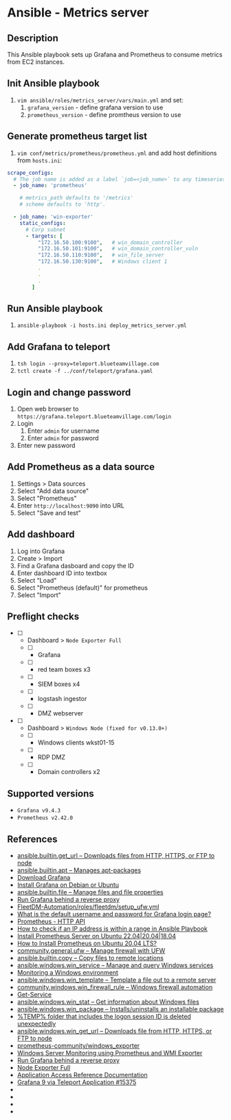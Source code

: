 # Ansible - Metrics server
## Description
This Ansible playbook sets up Grafana and Prometheus to consume metrics from EC2 instances.

## Init Ansible playbook
1. `vim ansible/roles/metrics_server/vars/main.yml` and set:
    1. `grafana_version` - define grafana version to use
    1. `prometheus_version` - define promtheus version to use

## Generate prometheus target list
1. `vim conf/metrics/prometheus/prometheus.yml` and add host definitions from `hosts.ini`:
```yaml
scrape_configs:
  # The job name is added as a label `job=<job_name>` to any timeseries scraped from this config.
  - job_name: 'prometheus'

    # metrics_path defaults to '/metrics'
    # scheme defaults to 'http'.

  - job_name: 'win-exporter'
    static_configs:
      # Corp subnet
      - targets: [
          "172.16.50.100:9100",   # win_domain_controller
          "172.16.50.101:9100",   # win_domain_controller_vuln
          "172.16.50.110:9100",   # win_file_server
          "172.16.50.130:9100",   # Windows client 1
          .
          .
          .
        ]
```

## Run Ansible playbook
1. `ansible-playbook -i hosts.ini deploy_metrics_server.yml`

## Add Grafana to teleport
1. `tsh login --proxy=teleport.blueteamvillage.com`
1. `tctl create -f ../conf/teleport/grafana.yaml`

## Login and change password
1. Open web browser to `https://grafana.teleport.blueteamvillage.com/login`
1. Login
    1. Enter `admin` for username
    1. Enter `admin` for password
1. Enter new password

## Add Prometheus as a data source
1. Settings > Data sources
1. Select "Add data source"
1. Select "Prometheus"
1. Enter `http://localhost:9090` into  URL
1. Select "Save and test"

## Add dashboard
1. Log into Grafana
1. Create > Import
1. Find a Grafana dasboard and copy the ID
1. Enter dashboard ID into textbox
1. Select "Load"
1. Select "Prometheus (default)" for prometheus
1. Select "Import"

## Preflight checks
- [ ] - Dashboard > `Node Exporter Full`
  - [ ] - Grafana
  - [ ] - red team boxes x3
  - [ ] - SIEM boxes x4
  - [ ] - logstash ingestor
  - [ ] - DMZ webserver
- [ ] - Dashboard > `Windows Node (fixed for v0.13.0+)`
  - [ ] - Windows clients wkst01-15
  - [ ] - RDP DMZ
  - [ ] - Domain controllers x2

## Supported versions
* `Grafana v9.4.3`
* `Prometheus v2.42.0`

## References
* [ansible.builtin.get_url – Downloads files from HTTP, HTTPS, or FTP to node](https://docs.ansible.com/ansible/latest/collections/ansible/builtin/get_url_module.html)
* [ansible.builtin.apt – Manages apt-packages](https://docs.ansible.com/ansible/latest/collections/ansible/builtin/apt_module.html)
* [Download Grafana](https://grafana.com/grafana/download?edition=oss)
* [Install Grafana on Debian or Ubuntu](https://grafana.com/docs/grafana/latest/installation/debian/)
* [ansible.builtin.file – Manage files and file properties](https://docs.ansible.com/ansible/latest/collections/ansible/builtin/file_module.html)
* [Run Grafana behind a reverse proxy](https://grafana.com/tutorials/run-grafana-behind-a-proxy/)
* [FleetDM-Automation/roles/fleetdm/setup_ufw.yml](https://github.com/CptOfEvilMinions/FleetDM-Automation/blob/main/roles/fleetdm/setup_ufw.yml)
* [What is the default username and password for Grafana login page?](https://stackoverflow.com/questions/54039604/what-is-the-default-username-and-password-for-grafana-login-page)
* [Prometheus - HTTP API](https://prometheus.io/docs/prometheus/latest/querying/api/#status)
* [How to check if an IP address is within a range in Ansible Playbook](https://dev.to/koh_sh/how-to-check-if-an-ip-address-is-within-a-range-in-ansible-playbook-3307)
* [Install Prometheus Server on Ubuntu 22.04|20.04|18.04](https://computingforgeeks.com/install-prometheus-server-on-debian-ubuntu-linux/)
* [How to Install Prometheus on Ubuntu 20.04 LTS?](https://linuxhint.com/install-prometheus-on-ubuntu/)
* [community.general.ufw – Manage firewall with UFW](https://docs.ansible.com/ansible/latest/collections/community/general/ufw_module.html)
* [ansible.builtin.copy – Copy files to remote locations](https://docs.ansible.com/ansible/latest/collections/ansible/builtin/copy_module.html)
* [ansible.windows.win_service – Manage and query Windows services](https://docs.ansible.com/ansible/latest/collections/ansible/windows/win_service_module.html)
* [Monitoring a Windows environment](https://cloud.ibm.com/docs/monitoring?topic=monitoring-windows)
* [ansible.windows.win_template – Template a file out to a remote server](https://docs.ansible.com/ansible/latest/collections/ansible/windows/win_template_module.html)
* [community.windows.win_firewall_rule – Windows firewall automation](https://docs.ansible.com/ansible/latest/collections/community/windows/win_firewall_rule_module.html)
* [Get-Service](https://docs.microsoft.com/en-us/powershell/module/microsoft.powershell.management/get-service?view=powershell-7.2)
* [ansible.windows.win_stat – Get information about Windows files](https://docs.ansible.com/ansible/latest/collections/ansible/windows/win_stat_module.html)
* [ansible.windows.win_package – Installs/uninstalls an installable package](https://docs.ansible.com/ansible/latest/collections/ansible/windows/win_package_module.html)
* [%TEMP% folder that includes the logon session ID is deleted unexpectedly](https://docs.microsoft.com/en-us/troubleshoot/windows-server/shell-experience/temp-folder-with-logon-session-id-deleted)
* [ansible.windows.win_get_url – Downloads file from HTTP, HTTPS, or FTP to node](https://docs.ansible.com/ansible/latest/collections/ansible/windows/win_get_url_module.html)
* [prometheus-community/windows_exporter](https://github.com/prometheus-community/windows_exporter)
* [Windows Server Monitoring using Prometheus and WMI Exporter](https://devconnected.com/windows-server-monitoring-using-prometheus-and-wmi-exporter/#IV_Installing_the_WMI_Exporter)
* [Run Grafana behind a reverse proxy](https://grafana.com/tutorials/run-grafana-behind-a-proxy/)
* [Node Exporter Full](https://grafana.com/grafana/dashboards/1860-node-exporter-full/)
* [Application Access Reference Documentation](https://goteleport.com/docs/application-access/reference/)
* [Grafana 9 via Teleport Application #15375](https://github.com/gravitational/teleport/discussions/15375)
* []()
* []()
* []()
* []()
